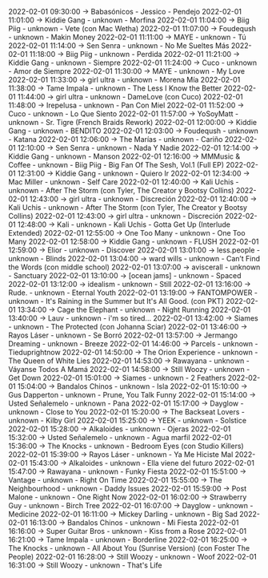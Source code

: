 2022-02-01 09:30:00 -> Babasónicos - Jessico - Pendejo
2022-02-01 11:01:00 -> Kiddie Gang - unknown - Morfina
2022-02-01 11:04:00 -> Biig Piig - unknown - Vete (con Mac Wetha)
2022-02-01 11:07:00 -> Foudeqush - unknown - Makin Money
2022-02-01 11:11:00 -> MAYE - unknown - Tú
2022-02-01 11:14:00 -> Sen Senra - unknown - No Me Sueltes Más
2022-02-01 11:18:00 -> Biig Piig - unknown - Perdida
2022-02-01 11:21:00 -> Kiddie Gang - unknown - Siempre
2022-02-01 11:24:00 -> Cuco - unknown - Amor de Siempre
2022-02-01 11:30:00 -> MAYE - unknown - My Love
2022-02-01 11:33:00 -> girl ultra - unknown - Morena Mía
2022-02-01 11:38:00 -> Tame Impala - unknown - The Less I Know the Better
2022-02-01 11:44:00 -> girl ultra - unknown - DameLove (con Cuco)
2022-02-01 11:48:00 -> Irepelusa - unknown - Pan Con Miel
2022-02-01 11:52:00 -> Cuco - unknown - Lo Que Siento
2022-02-01 11:57:00 -> YoSoyMatt - unknown - Sr. Tigre (French Braids Rework)
2022-02-01 12:00:00 -> Kiddie Gang - unknown - BENDITO
2022-02-01 12:03:00 -> Foudeqush - unknown - Katana
2022-02-01 12:06:00 -> The Marías - unknown - Cariño
2022-02-01 12:10:00 -> Sen Senra - unknown - Nada Y Nadie
2022-02-01 12:14:00 -> Kiddie Gang - unknown - Manson
2022-02-01 12:16:00 -> MMMusic & Coffee - unknown - Biig Piig - Big Fan Of The Sesh, Vol.1 (Full EP)
2022-02-01 12:31:00 -> Kiddie Gang - unknown - Quiero Ir
2022-02-01 12:34:00 -> Mac Miller - unknown - Self Care
2022-02-01 12:40:00 -> Kali Uchis - unknown - After The Storm (con Tyler, The Creator y Bootsy Collins)
2022-02-01 12:43:00 -> girl ultra - unknown - Discreción
2022-02-01 12:40:00 -> Kali Uchis - unknown - After The Storm (con Tyler, The Creator y Bootsy Collins)
2022-02-01 12:43:00 -> girl ultra - unknown - Discreción
2022-02-01 12:48:00 -> Kali - unknown - Kali Uchis - Gotta Get Up (Interlude Extended)
2022-02-01 12:55:00 -> One Too Many - unknown - One Too Many
2022-02-01 12:58:00 -> Kiddie Gang - unknown - FLUSH
2022-02-01 12:59:00 -> Elior - unknown - Discover
2022-02-01 13:01:00 -> less.people - unknown - Blinds
2022-02-01 13:04:00 -> ward wills - unknown - Can’t Find the Words (con middle school)
2022-02-01 13:07:00 -> aviscerall - unknown - Sanctuary
2022-02-01 13:10:00 -> [ocean jams] - unknown - Spaced
2022-02-01 13:12:00 -> idealism - unknown - Still
2022-02-01 13:16:00 -> Rude. - unknown - Eternal Youth
2022-02-01 13:19:00 -> FANTOMPOWER - unknown - It's Raining in the Summer but It's All Good. (con PKT)
2022-02-01 13:34:00 -> Cage the Elephant - unknown - Night Running
2022-02-01 13:40:00 -> Lauv - unknown - i'm so tired...
2022-02-01 13:42:00 -> Siames - unknown - The Protected (con Johanna Sciar)
2022-02-01 13:46:00 -> Rayos Láser - unknown - Se Borró
2022-02-01 13:57:00 -> Jermango Dreaming - unknown - Breeze
2022-02-01 14:46:00 -> Parcels - unknown - Tieduprightnow
2022-02-01 14:50:00 -> The Orion Experience - unknown - The Queen of White Lies
2022-02-01 14:53:00 -> Rawayana - unknown - Váyanse Todos A Mamá
2022-02-01 14:58:00 -> Still Woozy - unknown - Get Down
2022-02-01 15:01:00 -> Siames - unknown - 2 Feathers
2022-02-01 15:04:00 -> Bandalos Chinos - unknown - Isla
2022-02-01 15:10:00 -> Gus Dapperton - unknown - Prune, You Talk Funny
2022-02-01 15:14:00 -> Usted Señalemelo - unknown - Pana
2022-02-01 15:17:00 -> Dayglow - unknown - Close to You
2022-02-01 15:20:00 -> The Backseat Lovers - unknown - Kilby Girl
2022-02-01 15:25:00 -> YEEK - unknown - Solstice
2022-02-01 15:28:00 -> Alkaloides - unknown - Ojeras
2022-02-01 15:32:00 -> Usted Señalemelo - unknown - Agua marfil
2022-02-01 15:36:00 -> The Knocks - unknown - Bedroom Eyes (con Studio Killers)
2022-02-01 15:39:00 -> Rayos Láser - unknown - Ya Me Hiciste Mal
2022-02-01 15:43:00 -> Alkaloides - unknown - Ella viene del futuro
2022-02-01 15:47:00 -> Rawayana - unknown - Funky Fiesta
2022-02-01 15:51:00 -> Vantage - unknown - Right On Time
2022-02-01 15:55:00 -> The Neighbourhood - unknown - Daddy Issues
2022-02-01 15:59:00 -> Post Malone - unknown - One Right Now
2022-02-01 16:02:00 -> Strawberry Guy - unknown - Birch Tree
2022-02-01 16:07:00 -> Dayglow - unknown - Medicine
2022-02-01 16:11:00 -> Mickey Darling - unknown - Big Sad
2022-02-01 16:13:00 -> Bandalos Chinos - unknown - Mi Fiesta
2022-02-01 16:16:00 -> Super Guitar Bros - unknown - Kiss from a Rose
2022-02-01 16:21:00 -> Tame Impala - unknown - Borderline
2022-02-01 16:25:00 -> The Knocks - unknown - All About You (Sunrise Version) (con Foster The People)
2022-02-01 16:28:00 -> Still Woozy - unknown - Woof
2022-02-01 16:31:00 -> Still Woozy - unknown - That's Life
